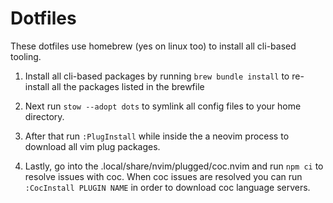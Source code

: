 # Dotfiles

These dotfiles use homebrew (yes on linux too) to install all cli-based
tooling.

1. Install all cli-based packages by running `brew bundle install` to re-install all the 
   packages listed in the brewfile

2. Next run `stow --adopt dots` to symlink all config files to your home directory.

2. After that run `:PlugInstall` while inside the a neovim process to download all vim
   plug packages.

3. Lastly, go into the .local/share/nvim/plugged/coc.nvim and run `npm ci` to resolve
   issues with coc. When coc issues are resolved you can run `:CocInstall PLUGIN
   NAME` in order to download coc language servers.
